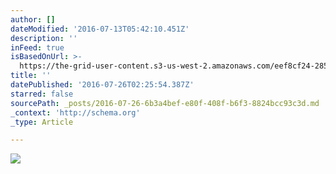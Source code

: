 ```yaml
---
author: []
dateModified: '2016-07-13T05:42:10.451Z'
description: ''
inFeed: true
isBasedOnUrl: >-
  https://the-grid-user-content.s3-us-west-2.amazonaws.com/eef8cf24-2851-4ca2-a567-b2faad3da340.jpg
title: ''
datePublished: '2016-07-26T02:25:54.387Z'
starred: false
sourcePath: _posts/2016-07-26-6b3a4bef-e80f-408f-b6f3-8824bcc93c3d.md
_context: 'http://schema.org'
_type: Article

---
```

![](https://the-grid-user-content.s3-us-west-2.amazonaws.com/eef8cf24-2851-4ca2-a567-b2faad3da340.jpg)